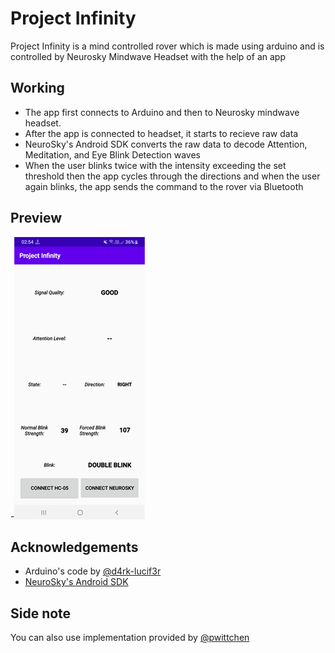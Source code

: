 # Project Infinity
Project Infinity is a mind controlled rover which is made using arduino and is controlled by  Neurosky Mindwave Headset with the help of an app

## Working

- The app first connects to Arduino and then to Neurosky mindwave headset.
- After the app is connected to headset, it  starts to recieve raw data
-  NeuroSky's Android SDK converts the raw data to decode Attention, Meditation, and Eye Blink Detection waves
- When the user blinks twice with the intensity exceeding the set threshold then the app cycles through the directions and when the user again blinks, the app sends the command to the rover via Bluetooth

## Preview

-![Project Infinity](https://github.com/ksdhanjal/Project-Infinity/blob/master/screenshot/Screenshot_20200503-025414_Project%20Infinity.jpg)

## Acknowledgements 
- Arduino's code by [@d4rk-lucif3r](https://github.com/d4rk-lucif3r/Project-Infinity)
- [NeuroSky's Android SDK](https://store.neurosky.com/products/android-developer-tools-4)

## Side note
You can also use implementation provided by [@pwittchen](https://github.com/pwittchen/neurosky-android-sdk)
